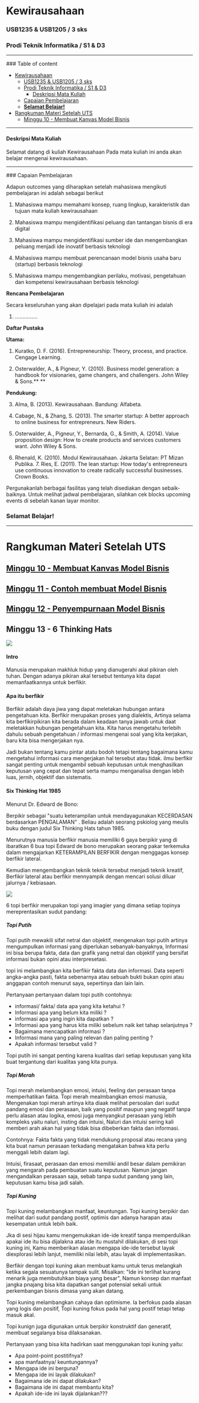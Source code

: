 # Kewirausahaan

### USB1235 & USB1205 / 3 sks

### Prodi Teknik Informatika / S1 & D3 
<hr>
### Table of content

- [Kewirausahaan](#kewirausahaan)
  + [USB1235 & USB1205 / 3 sks](#usb1235---usb1205---3-sks)
  + [Prodi Teknik Informatika / S1 & D3](#prodi-teknik-informatika---s1---d3)
    - [Deskripsi Mata Kuliah](#deskripsi-mata-kuliah)
  + [Capaian Pembelajaran](#capaian-pembelajaran)
  + [**Selamat Belajar!**](#--selamat-belajar---)
- [Rangkuman Materi Setelah UTS](#rangkuman-materi-setelah-uts)
  * [Minggu 10 - Membuat Kanvas Model Bisnis](#minggu-10---membuat-kanvas-model-bisnis)

<hr>

#### Deskripsi Mata Kuliah

Selamat datang di kuliah Kewirausahaan Pada mata kuliah ini anda akan belajar mengenai kewirausahaan.
<hr>
### Capaian Pembelajaran

Adapun outcomes yang diharapkan setelah mahasiswa mengikuti pembelajaran ini adalah sebagai berikut 

1. Mahasiswa mampu memahami konsep, ruang lingkup, karakteristik dan tujuan mata kuliah kewirausahaan

2. Mahasiswa mampu mengidentifikasi peluang dan tantangan bisnis di era digital

3. Mahasiswa mampu mengidentifikasi sumber ide dan mengembangkan peluang menjadi ide inovatif berbasis teknologi

4. Mahasiswa mampu membuat perencanaan model bisnis usaha baru (startup) berbasis teknologi

5. Mahasiswa mampu mengembangkan perilaku, motivasi, pengetahuan dan kompetensi kewirausahaan berbasis teknologi

**Rencana Pembelajaran**

Secara keseluruhan yang akan dipelajari pada mata kuliah ini adalah 

1. ...............



**Daftar Pustaka**



**Utama:**

1. Kuratko, D. F. (2016). Entrepreneurship: Theory, process, and practice. Cengage Learning.

2. Osterwalder, A., & Pigneur, Y. (2010). Business model generation: a handbook for visionaries, game changers, and challengers. John Wiley & Sons.**
**

**Pendukung:**

3. Alma, B. (2013). Kewirausahaan. Bandung: Alfabeta.

4. Cabage, N., & Zhang, S. (2013). The smarter startup: A better approach to online business for entrepreneurs. New Riders.

5. Osterwalder, A., Pigneur, Y., Bernarda, G., & Smith, A. (2014). Value proposition design: How to create products and services customers want. John Wiley & Sons.

6. Rhenald, K. (2010). Modul Kewirausahaan. Jakarta Selatan: PT Mizan Publika. 7. Ries, E. (2011). The lean startup: How today's entrepreneurs use continuous innovation to create radically successful businesses. Crown Books.

Pergunakanlah berbagai fasilitas yang telah disediakan dengan sebaik-baiknya. Untuk melihat jadwal pembelajaran, silahkan cek blocks upcoming events di sebelah kanan layar monitor. 

### **Selamat Belajar!**
<hr>


# Rangkuman Materi Setelah UTS
## <a href="./Minggu 10 - Membuat Kanvas Model Bisnis/business_model_canvas_poster.pdf">Minggu 10 - Membuat Kanvas Model Bisnis</a>
## <a href="./Minggu%2011%20-%20Contoh%20membuat%20Model%20Bisnis/KANVAS%20MODEL%20BISNIS.pdf">Minggu 11 - Contoh membuat Model Bisnis</a>
## <a href="./Minggu 12 - Penyempurnaan Model Bisnis/KANVAS%20MODEL%20BISNIS.pdf">Minggu 12 - Penyempurnaan Model Bisnis</a>
## Minggu 13 - 6 Thinking Hats

<img src="Minggu 13 - 6 Thinking Hats\image-20210118215415055.png">



#### Intro

Manusia merupakan makhluk hidup yang dianugerahi akal pikiran oleh tuhan. Dengan adanya pikiran akal tersebut tentunya kita dapat memanfaatkannya untuk berfikir.

#### Apa itu berfikir 

Berfikir adalah daya jiwa yang dapat meletakan hubungan antara pengetahuan kita. Berfikir merupakan proses yang dialektis, Artinya selama kita berfikirpikiran kita berada dalam keadaan tanya jawab untuk daat meletakkan hubungan pengetahuan kita. Kita harus mengetahu terlebih dahulu sebuah pengetahuan / informasi mengenai soal yang kita kerjakan, baru kita bisa mengerjakan nya.

Jadi bukan tentang kamu pintar atatu bodoh tetapi tentang bagaimana kamu mengetahui informasi cara mengerjakan hal tersebut atau tidak. ilmu berfikir sangat penting untuk mengambil sebuah keputusan untuk menghasilkan keputusan yang cepat dan tepat serta mampu menganalisa dengan lebih luas, jernih, objektif dan sistematis.



#### Six Thinking Hat 1985

Menurut Dr. Edward de Bono:

Berpikir sebagai "suatu keterampilan untuk mendayagunakan KECERDASAN berdasarkan PENGALAMAN" .  Beliau adalah seorang pskiolog yang meulis buku dengan judul Six Thinking Hats tahun 1985.

Menurutnya manusia berfikir manusia memiliki 6 gaya berpikir yang di ibaratkan 6 bua topi  Edward de bono merupakan seorang pakar terkemuka dalam mengajarkan KETERAMPILAN BERFIKIR dengan menggagas konsep berfikir lateral.

Kemudian mengembangkan teknik teknik tersebut menjadi teknik kreatif, Berfikir lateral atau berfikir mennyampik dengan mencari solusi diluar jalurnya / kebiasaan. 

<img src="Minggu 13 - 6 Thinking Hats\image-20210107125232871.png">

6 topi berfikir merupakan topi yang imagier yang dimana setiap topinya mereprentasikan sudut pandang:

##### Topi Putih

Topi putih mewakili sifat netral dan objektif, mengenakan topi putih artinya mengumpulkan informasi yang diperlukan sebanyak-banyaknya, Informasi ini bisa berupa fakta, data dan grafik yang netral dan objektif yang bersifat informasi bukan opini atau interpresetasi.

topi ini melambangkan kita berfikir fakta data dan informasi. Data seperti angka-angka pasti, fakta sebenarnya atau sebuah bukti bukan opini atau anggapan contoh menurut saya, sepertinya dan lain lain.

Pertanyaan pertanyaan dalam topi putih contohnya:

- informasi/ fakta/ data apa yang kita ketahui ?
- Informasi apa yang belum kita miliki ? 
- informasi apa yang ingin kita dapatkan ?
- Informasi apa yang harus kita miliki sebelum naik ket tahap selanjutnya ?
- Bagaimana mencapatkan informasi ?
- Informasi mana yang paling relevan dan paling penting ?
- Apakah informasi tersebut valid ?

Topi putih ini sangat penting karena kualitas dari setiap keputusan yang kita buat tergantung dari kualitas yang kita punya.



##### Topi Merah

Topi merah melambangkan emosi, intuisi, feeling dan perasaan tanpa memperhatikan fakta. Topi merah mealmbangkan emosi manusia, Mengenakan topi merah artinya kita diaak melihat persoalan dari sudut pandang emosi dan perasaan, baik yang positif maupun yang negatif tanpa perlu alasan atau logika, emosi juga menyangkut perasaan yang lebih kompleks yaitu naluri, insting dan intuisi, Naluri dan intuisi sering kali memberi arah akan hal yang tidak bisa dibeberkan fakta dan informasi.

Contohnya: Fakta fakta yang tidak mendukung proposal atau recana yang kita buat namun perasaan terkadang mengatakan bahwa kita perlu menggali lebih dalam lagi.

Intuisi, firasaat, perasaan dan emosi memiliki andil besar dalam pemikiran yang mengarah pada pembuatan suatu keputusan. Namun jangan mengandalkan perasaan saja, sebab tanpa sudut pandang yang lain, keputusan kamu bisa jadi salah.



##### Topi Kuning

Topi kuning melambangkan manfaat, keuntungan. Topi kuning berpikir dan melihat dari sudut pandang postif, optimis dan adanya harapan atau kesempatan untuk lebih baik. 

Jka di sesi hijau kamu mengemukakan ide-ide kreatif tanpa memperdulikan apakai ide itu bisa dijalakna atau ide itu mustahil dilakukan, di sesi topi kuning ini, Kamu memberikan alasan mengapa ide-ide tersebut layak diexplorasi lebih lanjut, memiliki nilai lebih, atau layak di implementasikan.

Berfikir dengan topi kuning akan membuat kamu untuk terus melangkah ketika segala sesuatunya tampak sulit. Misalkan: "Ide ini terlihat kurang menarik juga membutuhkan biaya yang besar", Namun konsep dan manfaat jangka pnajang bisa kita dapatkan sangat potensial sekali untuk perkembangan bisnis dimasa yang akan datang.

Topi kuning melambangkan cahaya dan optimisme. Ia berfokus pada alasan yang logis dan positif, Topi kuning fokus pada hal yang postif tetapi tetap masuk akal.

Topi kunign juga digunakan untuk berpikir konstruktif dan generatif, membuat segalanya bisa dilaksanakan.

Pertanyaan yang bisa kita hadirkan saat menggunakan topi kuning yaitu:

- Apa point-point postitifnya?
- apa manfaatnya/ keuntungannya?
- Mengapa ide ini berguna?
- Mengapa ide ini layak dilakukan?
- Bagaimana ide ini dapat dilakukan?
- Bagaimana ide ini dapat membantu kita?
- Apakah ide-ide ini layak dijalankan???



